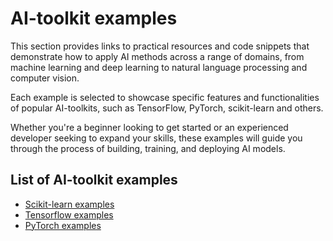# AI-toolkit examples

This section provides links to practical resources and code snippets that demonstrate how to apply AI methods across a range of domains, from machine learning and deep learning to natural language processing and computer vision.

Each example is selected to showcase specific features and functionalities of popular AI-toolkits, such as TensorFlow, PyTorch, scikit-learn and others. 

Whether you're a beginner looking to get started or an experienced developer seeking to expand your skills, these examples will guide you through the process of building, training, and deploying AI models.

## List of AI-toolkit examples

- [Scikit-learn examples](scikit_examples.md)
- [Tensorflow examples](tf_examples.md)
- [PyTorch examples](pt_examples.md)